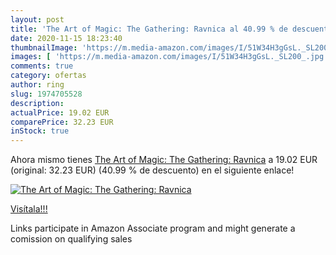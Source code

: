 ```yaml
---
layout: post
title: 'The Art of Magic: The Gathering: Ravnica al 40.99 % de descuento'
date: 2020-11-15 18:23:40
thumbnailImage: 'https://m.media-amazon.com/images/I/51W34H3gGsL._SL200_.jpg'
images: [ 'https://m.media-amazon.com/images/I/51W34H3gGsL._SL200_.jpg' ]
comments: true
category: ofertas
author: ring
slug: 1974705528
description:
actualPrice: 19.02 EUR
comparePrice: 32.23 EUR
inStock: true
---
```


Ahora mismo tienes [The Art of Magic: The Gathering: Ravnica](https://www.amazon.es/dp/1974705528/?tag=tolees-21) a 19.02 EUR (original: 32.23 EUR) (40.99 %  de descuento) en el siguiente enlace!

[![The Art of Magic: The Gathering: Ravnica](https://m.media-amazon.com/images/I/51W34H3gGsL._SL200_.jpg)](https://www.amazon.es/dp/1974705528/?tag=tolees-21)

[Visítala!!!](https://www.amazon.es/dp/1974705528/?tag=tolees-21)

Links participate in Amazon Associate program and might generate a comission on qualifying sales

